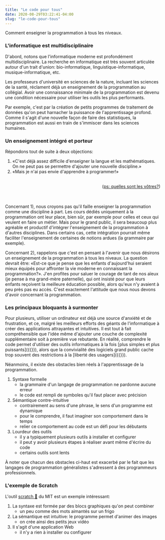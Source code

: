 ```yaml
---
title: "Le code pour tous"
date: 2020-08-29T03:22:41-04:00
slug: "le-code-pour-tous"
---
```


Comment enseigner la programmation à tous les niveaux.
<!--more-->


### L'informatique est multidisciplinaire

D'abord, notons que l'informatique moderne est profondément multidisciplinaire. 
La recherche en informatique est très souvent articulée autour d'un trait d'union: bio-informatique, linguistique-informatique, musique-informatique, etc.

Les professeurs d'université en sciences de la nature, incluant les sciences de la santé, réclament déjà un enseignement de la programmation au collégial. 
Avoir une connaissance minimale de la programmation est devenu une condition nécessaire pour utiliser les outils les plus performants.

Par exemple, c'est par la création de petits programmes de traitement de données qu'on peut harnacher la puissance de l'apprentissage profond.
Comme il s'agit d'une nouvelle façon de faire des statistiques, la programmation est aussi en train de s'immiscer dans les sciences humaines.

### Un enseignement intégré et porteur

Répondons tout de suite à deux objections:

<!-- « » -->
1. «C'est déjà assez difficile d'enseigner la langue et les mathématiques. On ne peut pas se permettre d'ajouter une nouvelle discipline.»
1. «Mais je n'ai pas envie d'apprendre à programmer!»

<br>
<div style="text-align:right;">(<a href="mailto:mathieu.bergeron@cmontmorency.qc.ca">ps: quelles sont les vôtres?</a>)</div>
<br>
<br>

Concernant 1), nous croyons pas qu'il faille enseigner la programmation comme une discipline à part.
Les cours dédiés uniquement à la programmation ont leur place, bien sûr, par exemple pour celles et ceux qui veulent en faire un métier.
Mais pour le grand public, il sera beaucoup plus agréable et productif d'intégrer l'enseignement de la programmation à d'autres disciplines.
Dans certains cas, cette intégration pourrait même faciliter l'enseignement de certaines de notions ardues (la grammaire par exemple).

Concernant 2), rappelons que c'est en pensant à l'avenir que nous désirons un enseignement de la programmation à tous les niveaux.
La question devrait être: «Est-ce que je pense que les enfants d'aujourd'hui seraient mieux équipés pour affronter la vie moderne en connaissant la programmation?».
J'en profites pour saluer le courage de tant de nos aïeux (je pense à ma grand-mère paternelle), qui ont insisté pour que leurs enfants reçoivent la meilleure éducation possible, alors qu'eux n'y avaient à peu près pas eu accès. 
C'est exactement l'attitude que nous nous devons d'avoir concernant la programmation.

### Les principaux bloquants à surmonter

Pour plusieurs, utiliser un ordinateur est déjà une source d'anxiété et de frustration, et ce,
malgré les meilleurs efforts des géants de l'informatique à créer des applications attrayantes et intuitives.
Il est tout à fait compréhensible que l'idée même d'ajouter une couche de complexité supplémentaire soit à première vue rebutante.
En réalité, comprendre le code permet d'utiliser des outils informatiques à la fois [plus simples et plus puissants]({{<ref we-need-code.md>}}),
alors que la convivialité des logiciels grand public cache trop souvent des restrictions à la [liberté des usagers]({{<ref when-tools-decide.md>}}).

Néanmoins, il existe des obstacles bien réels à l'apprentissage de la programmation.

1. Syntaxe formelle
    * la grammaire d'un langage de programmation ne pardonne aucune erreur
    * le code est rempli de symboles qu'il faut placer avec précision
1. Sémantique contre-intuitive
    * contrairement au sens d'une phrase, le sens d'un programme est dynamique 
    * pour le comprendre, il faut imaginer son comportement dans le temps
    * relier ce comportement au code est un défi pour les débutants
1. Lourdeur des outils
    * il y a typiquement plusieurs outils à installer et configurer
    * il peut y avoir plusieurs étapes à réaliser avant même d'écrire du code
    * certains outils sont lents

À noter que chacun des obstacles ci-haut est exacerbé par le fait que
les langages de programmation généralistes s'adressent à des programmeurs
professionnels.

<!--


### Intégration aux cours de langues

1. Au primaire
1. Au secondaire
1. Au collégial
1. À l'université

### Intégration aux cours de mathématique

1. Au primaire
1. Au secondaire
1. Au collégial
1. À l'université

### Intégration aux cours de sciences

1. Au primaire
1. Au secondaire
1. Au collégial
1. À l'université

### Comment développer des outils moins lourds

-->

### L'exemple de Scratch

L'outil <a href="https://scratch.mit.edu/projects/editor/?tutorial=getStarted" target="_blank">scratch 🔗</a> du MIT est un exemple intéressant:

1. La syntaxe est formée par des blocs graphiques qu'on peut combiner 
    * un peu comme des mots aimantés sur un frigo
1. La sémantique est intuitive: le programme permet d'animer des images 
    * on crée ainsi des petits jeux vidéo
1. Il s'agit d'une application Web 
    * il n'y a rien à installer ou configurer
